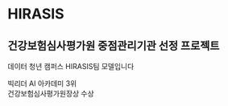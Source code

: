 # HIRASIS
## 건강보험심사평가원 중점관리기관 선정 프로젝트  
데이터 청년 캠퍼스 HIRASIS팀 모델입니다  
  
빅리더 AI 아카데미 3위  
건강보험심사평가원장상 수상
